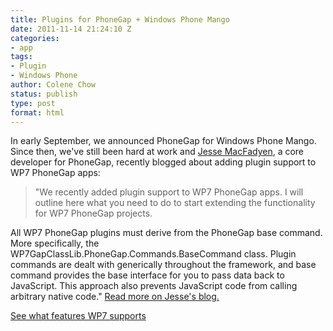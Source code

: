 ```yaml
---
title: Plugins for PhoneGap + Windows Phone Mango
date: 2011-11-14 21:24:10 Z
categories:
- app
tags:
- Plugin
- Windows Phone
author: Colene Chow
status: publish
type: post
format: html
---
```


In early September, we announced PhoneGap for Windows Phone Mango. Since then, we've still been hard at work and [Jesse MacFadyen](http://twitter.com/purplecabbage), a core developer for PhoneGap, recently blogged about adding plugin support to WP7 PhoneGap apps:

> "We recently added plugin support to WP7 PhoneGap apps. I will outline here what you need to do to start extending the functionality for WP7 PhoneGap projects.

All WP7 PhoneGap plugins must derive from the PhoneGap base command. More specifically, the WP7GapClassLib.PhoneGap.Commands.BaseCommand class. Plugin commands are dealt with generically throughout the framework, and base command provides the base interface for you to pass data back to JavaScript. This approach also prevents JavaScript code from calling arbitrary native code."
[Read more on Jesse's blog.](http://www.risingj.com/?p=92)

[See what features WP7 supports](https://phonegap.com/about/features)
